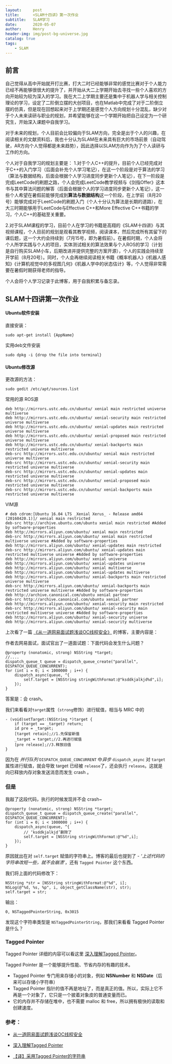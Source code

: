 ```yaml
---
layout:     post
title:      <SLAM十四讲》第一次作业
subtitle:   SLAM学习
date:       2020-05-07
author:     Henry
header-img: img/post-bg-universe.jpg
catalog: true
tags:
    - SLAM
---
```



## 前言

自己觉得从高中开始就开打比赛，打大二时已经能够非常的感觉比赛对于个人能力已经不再能够很很大的提升了，并开始从大二上学期开始去寻找一些个人喜欢的方向开始较为较为深入的学习。我在大二上学期主要还是集中于机器人学与相关控制理论的学习，设定了二阶倒立摆的大创项目，也在Matlab中完成了对于二阶倒立摆的仿真，但是现在回想起来对于上学期还是感觉个人方向规划十分混乱，缺少对于个人未来读研与职业的规划，并希望能够在这一个学期开始把自己设定为一个研究生，开始深入课题中自我学习。

对于未来的规划，个人目前会比较偏向于SLAM方向，完全是出于个人的兴趣，在阅读相关的文献资料后，我也十分认为SLAM在未来具有巨大的市场前景（自动驾驶，AR方向个人觉得都是未来趋势），因此选择以SLAM方向作为为了个人读研与工作的方向。

个人对于自我学习的规划主要是：
1.对于个人C++的提升，目前个人已经完成对于C++的入门学习（后面会补充个人学习笔记），在这一个阶段是对于算法的学习（算法与数据结构，后面会根据个人学习进度同步更新个人笔记），在下一阶段是完成LeetCode的刷题之路，个人会完成LeetCode教学视频与《剑指Offer》这本书与其中算法问题的解答（后面会根据个人的学习进度同步更新个人笔记），这一些个人希望在暑假前能够完成到**算法与数据结构**这一个阶段，在上学前（8月20号）能够完成对于LeetCode的刷题入门（个人十分认为算法是长期的道路），在大三时期能够用于LeetCode与Effective C++和More Effective C++书籍的学习，个人C++的基础至关重要。

2.对于SLAM课程的学习，目前个人在学习的书籍是高翔的《SLAM十四讲》与其视频课程，个人目前的规划是观看其教学视频，阅读课本，然后完成所有其留下的课后题，这一个大约会持续到（7月15号，即为暑假前）。在暑假时期，个人会将个人所学实践与个人的项目，实体测试相关的算法效果与个人ROS的学习（计划是自行购买SLAM小车，后期改进并提供完整的方案开源），个人的实践会持续至开学前（8月20号）。同时，个人会再继续阅读相关书籍《概率机器人》《机器人感知》《计算机视觉中的多视图几何》《机器人学中的状态估计》等，个人觉得非常需要在暑假时期获得老师的指导。

个人会将个人学习记录于此博客，用于自我积累与备忘录。

## SLAM十四讲第一次作业

#### Ubuntu软件安装
直接安装：
```shell
sudo apt-get install {AppName}
```

实用deb文件安装
```shell
sudo dpkg -i {drop the file into terminal}
```
#### Ubuntu修改源

更改源的方法：
```shell
sudo gedit /etc/apt/sources.list 
```

常用的源
ROS源
```shell
deb http://mirrors.ustc.edu.cn/ubuntu/ xenial main restricted universe multiverse
deb http://mirrors.ustc.edu.cn/ubuntu/ xenial-security main restricted universe multiverse
deb http://mirrors.ustc.edu.cn/ubuntu/ xenial-updates main restricted universe multiverse
deb http://mirrors.ustc.edu.cn/ubuntu/ xenial-proposed main restricted universe multiverse
deb http://mirrors.ustc.edu.cn/ubuntu/ xenial-backports main restricted universe multiverse
deb-src http://mirrors.ustc.edu.cn/ubuntu/ xenial main restricted universe multiverse
deb-src http://mirrors.ustc.edu.cn/ubuntu/ xenial-security main restricted universe multiverse
deb-src http://mirrors.ustc.edu.cn/ubuntu/ xenial-updates main restricted universe multiverse
deb-src http://mirrors.ustc.edu.cn/ubuntu/ xenial-proposed main restricted universe multiverse
deb-src http://mirrors.ustc.edu.cn/ubuntu/ xenial-backports main restricted universe multiverse
```

VIM源
```shell
# deb cdrom:[Ubuntu 16.04 LTS _Xenial Xerus_ - Release amd64 (20160420.1)]/ xenial main restricted
deb-src http://archive.ubuntu.com/ubuntu xenial main restricted #Added by software-properties
deb http://mirrors.aliyun.com/ubuntu/ xenial main restricted
deb-src http://mirrors.aliyun.com/ubuntu/ xenial main restricted multiverse universe #Added by software-properties
deb http://mirrors.aliyun.com/ubuntu/ xenial-updates main restricted
deb-src http://mirrors.aliyun.com/ubuntu/ xenial-updates main restricted multiverse universe #Added by software-properties
deb http://mirrors.aliyun.com/ubuntu/ xenial universe
deb http://mirrors.aliyun.com/ubuntu/ xenial-updates universe
deb http://mirrors.aliyun.com/ubuntu/ xenial multiverse
deb http://mirrors.aliyun.com/ubuntu/ xenial-updates multiverse
deb http://mirrors.aliyun.com/ubuntu/ xenial-backports main restricted universe multiverse
deb-src http://mirrors.aliyun.com/ubuntu/ xenial-backports main restricted universe multiverse #Added by software-properties
deb http://archive.canonical.com/ubuntu xenial partner
deb-src http://archive.canonical.com/ubuntu xenial partner
deb http://mirrors.aliyun.com/ubuntu/ xenial-security main restricted
deb-src http://mirrors.aliyun.com/ubuntu/ xenial-security main restricted multiverse universe #Added by software-properties
deb http://mirrors.aliyun.com/ubuntu/ xenial-security universe
deb http://mirrors.aliyun.com/ubuntu/ xenial-security multiverse
```


上次看了一篇 [《从一道网易面试题浅谈OC线程安全》](https://www.jianshu.com/p/cec2a41aa0e7) 的博客，主要内容是：

作者去网易面试，面试官出了一道面试题：下面代码会发生什么问题？

```objc
@property (nonatomic, strong) NSString *target;
//....
dispatch_queue_t queue = dispatch_queue_create("parallel", DISPATCH_QUEUE_CONCURRENT);
for (int i = 0; i < 1000000 ; i++) {
    dispatch_async(queue, ^{
        self.target = [NSString stringWithFormat:@"ksddkjalkjd%d",i];
    });
}
```

答案是：会 crash。

我们来看看对`target`属性（`strong`修饰）进行赋值，相当与 MRC 中的

```
- (void)setTarget:(NSString *)target {
    if (target == _target) return;
    id pre = _target;
    [target retain];//1.先保留新值
    _target = target;//2.再进行赋值
    [pre release];//3.释放旧值
}
```

因为在 *并行队列* `DISPATCH_QUEUE_CONCURRENT` 中*异步* `dispatch_async` 对 `target`属性进行赋值，就会导致 target 已经被 `release`了，还会执行 `release`。这就是向已释放内存对象发送消息而发生 crash 。


### 但是

我敲了这段代码，执行的时候发现并不会 crash~

```objc
@property (nonatomic, strong) NSString *target;
dispatch_queue_t queue = dispatch_queue_create("parallel", DISPATCH_QUEUE_CONCURRENT);
for (int i = 0; i < 1000000 ; i++) {
    dispatch_async(queue, ^{
    	// ‘ksddkjalkjd’删除了
        self.target = [NSString stringWithFormat:@"%d",i];
    });
}
```

原因就出在对 `self.target` 赋值的字符串上。博客的最后也提到了 - *‘上述代码的字符串改短一些，就不会崩溃’*，还有 `Tagged Pointer` 这个东西。

我们将上面的代码修改下：


```objc
NSString *str = [NSString stringWithFormat:@"%d", i];
NSLog(@"%d, %s, %p", i, object_getClassName(str), str);
self.target = str;
```

输出：

```
0, NSTaggedPointerString, 0x3015
```

发现这个字符串类型是 `NSTaggedPointerString`，那我们来看看 Tagged Pointer 是什么？

### Tagged Pointer

Tagged Pointer 详细的内容可以看这里 [深入理解Tagged Pointer](http://www.infoq.com/cn/articles/deep-understanding-of-tagged-pointer)。

Tagged Pointer 是一个能够提升性能、节省内存的有趣的技术。

- Tagged Pointer 专门用来存储小的对象，例如 **NSNumber** 和 **NSDate**（后来可以存储小字符串）
- Tagged Pointer 指针的值不再是地址了，而是真正的值。所以，实际上它不再是一个对象了，它只是一个披着对象皮的普通变量而已。
- 它的内存并不存储在堆中，也不需要 malloc 和 free，所以拥有极快的读取和创建速度。




### 参考：

- [从一道网易面试题浅谈OC线程安全](https://www.jianshu.com/p/cec2a41aa0e7)

- [深入理解Tagged Pointer](http://www.infoq.com/cn/articles/deep-understanding-of-tagged-pointer)

- [【译】采用Tagged Pointer的字符串](http://www.cocoachina.com/ios/20150918/13449.html)
